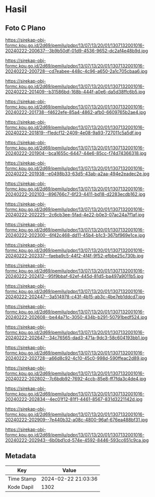 # Hasil

## Foto C Plano

https://sirekap-obj-formc.kpu.go.id/2d69/pemilu/pdpr/13/07/13/20/01/1307132001016-20240222-200637--3b9b50df-01d9-4536-9652-dc2af4e48b9d.jpg

https://sirekap-obj-formc.kpu.go.id/2d69/pemilu/pdpr/13/07/13/20/01/1307132001016-20240222-200728--cd7eabee-448c-4c96-a650-2a1c705cbaa6.jpg

https://sirekap-obj-formc.kpu.go.id/2d69/pemilu/pdpr/13/07/13/20/01/1307132001016-20240222-201409--b31586bd-168b-444f-a0e6-da5d38ffc6b5.jpg

https://sirekap-obj-formc.kpu.go.id/2d69/pemilu/pdpr/13/07/13/20/01/1307132001016-20240222-201738--f4622efe-85a4-4862-afb0-6609765b2ae4.jpg

https://sirekap-obj-formc.kpu.go.id/2d69/pemilu/pdpr/13/07/13/20/01/1307132001016-20240222-201819--f1edcf12-2409-4e08-9a93-727011c5a5df.jpg

https://sirekap-obj-formc.kpu.go.id/2d69/pemilu/pdpr/13/07/13/20/01/1307132001016-20240222-201904--bca1655c-6447-44e6-85cc-f74d74366318.jpg

https://sirekap-obj-formc.kpu.go.id/2d69/pemilu/pdpr/13/07/13/20/01/1307132001016-20240222-201938--e0498b33-63d5-43ab-a2aa-494e2eadec2e.jpg

https://sirekap-obj-formc.kpu.go.id/2d69/pemilu/pdpr/13/07/13/20/01/1307132001016-20240222-202103--896766c7-6f23-4411-bd18-d2283ecdb162.jpg

https://sirekap-obj-formc.kpu.go.id/2d69/pemilu/pdpr/13/07/13/20/01/1307132001016-20240222-202225--2c6cb3ee-5fad-4e22-b0e3-07ac24a7f1af.jpg

https://sirekap-obj-formc.kpu.go.id/2d69/pemilu/pdpr/13/07/13/20/01/1307132001016-20240222-202300--6f42c468-dd11-45b4-b1c3-367bf969e1ce.jpg

https://sirekap-obj-formc.kpu.go.id/2d69/pemilu/pdpr/13/07/13/20/01/1307132001016-20240222-202337--faeba9c5-44f2-4f4f-9f52-efbbe25c730b.jpg

https://sirekap-obj-formc.kpu.go.id/2d69/pemilu/pdpr/13/07/13/20/01/1307132001016-20240222-202412--95f9bbaf-62ef-445d-81d5-ba497a9011b5.jpg

https://sirekap-obj-formc.kpu.go.id/2d69/pemilu/pdpr/13/07/13/20/01/1307132001016-20240222-202447--3a514978-c43f-4b15-ab3c-4be7eb1ddcd7.jpg

https://sirekap-obj-formc.kpu.go.id/2d69/pemilu/pdpr/13/07/13/20/01/1307132001016-20240222-202608--be44a71c-3050-434b-b291-50791bedf524.jpg

https://sirekap-obj-formc.kpu.go.id/2d69/pemilu/pdpr/13/07/13/20/01/1307132001016-20240222-202647--34c76565-dad3-471a-9dc3-58c604193bb1.jpg

https://sirekap-obj-formc.kpu.go.id/2d69/pemilu/pdpr/13/07/13/20/01/1307132001016-20240222-202728--a66d8c92-4c10-45c0-998d-590ffeac2d89.jpg

https://sirekap-obj-formc.kpu.go.id/2d69/pemilu/pdpr/13/07/13/20/01/1307132001016-20240222-202802--7c6bdb92-7692-4ccb-85e8-ff7fda3c4de4.jpg

https://sirekap-obj-formc.kpu.go.id/2d69/pemilu/pdpr/13/07/13/20/01/1307132001016-20240222-202834--4ec01f12-81f1-4461-8567-831d3221142d.jpg

https://sirekap-obj-formc.kpu.go.id/2d69/pemilu/pdpr/13/07/13/20/01/1307132001016-20240222-202909--7e440b32-a08c-4800-96af-676ea488bf31.jpg

https://sirekap-obj-formc.kpu.go.id/2d69/pemilu/pdpr/13/07/13/20/01/1307132001016-20240222-202943--6b0bd1cd-574e-4592-8446-593cc651c9ca.jpg


## Metadata

| Key        | Value               |
| ---------- | ------------------- |
| Time Stamp | 2024-02-22 21:03:36 |
| Kode Dapil | 1302                |



